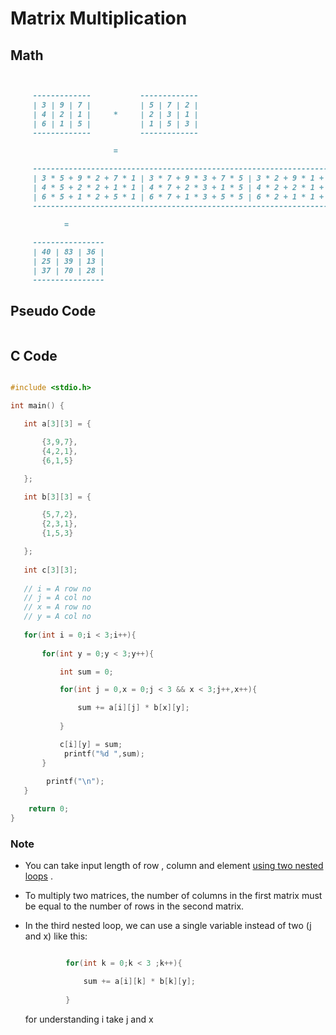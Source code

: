 # Matrix Multiplication

## Math

```md


     -------------           -------------
     | 3 | 9 | 7 |           | 5 | 7 | 2 |
     | 4 | 2 | 1 |     *     | 2 | 3 | 1 |
     | 6 | 1 | 5 |           | 1 | 5 | 3 |
     -------------           -------------

                       =

     -------------------------------------------------------------------------                                                                       
     | 3 * 5 + 9 * 2 + 7 * 1 | 3 * 7 + 9 * 3 + 7 * 5 | 3 * 2 + 9 * 1 + 7 * 3 |          
     | 4 * 5 + 2 * 2 + 1 * 1 | 4 * 7 + 2 * 3 + 1 * 5 | 4 * 2 + 2 * 1 + 1 * 3 |                                                                      
     | 6 * 5 + 1 * 2 + 5 * 1 | 6 * 7 + 1 * 3 + 5 * 5 | 6 * 2 + 1 * 1 + 5 * 3 |                                                                
     -------------------------------------------------------------------------     

            =            
 
     ----------------         
     | 40 | 83 | 36 |
     | 25 | 39 | 13 |       
     | 37 | 70 | 28 |           
     ----------------                                                                    


```


## Pseudo Code

```md

```

## C Code

```c

#include <stdio.h>

int main() {

   int a[3][3] = {

       {3,9,7},
       {4,2,1},
       {6,1,5} 

   }; 

   int b[3][3] = {

       {5,7,2},
       {2,3,1},
       {1,5,3}

   };
   
   int c[3][3];
   
   // i = A row no
   // j = A col no
   // x = A row no
   // y = A col no
   
   for(int i = 0;i < 3;i++){
      
       for(int y = 0;y < 3;y++){

           int sum = 0;

           for(int j = 0,x = 0;j < 3 && x < 3;j++,x++){  

               sum += a[i][j] * b[x][y];
                
           }

           c[i][y] = sum;
            printf("%d ",sum);
       }
        
        printf("\n");
   }

    return 0;
}

```

### Note

- You can take input length of row , column and element [using two nested loops](https://github.com/asem-hamid/learn-c/blob/c8335e61149ba243929daf1e6ef49707c318f3dc/content/8-array/7-multidimensional.c#L38) .
- To multiply two matrices, the number of columns in the first matrix must be equal to the number of rows in the second matrix.
- In the third nested loop, we can use a single variable instead of two (j and x) like this:

  ```c

           for(int k = 0;k < 3 ;k++){  

               sum += a[i][k] * b[k][y];
                
           }

  ```
  for understanding i take j and x
